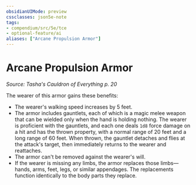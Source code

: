 ```yaml
---
obsidianUIMode: preview
cssclasses: json5e-note
tags:
- compendium/src/5e/tce
- optional-feature/ai
aliases: ["Arcane Propulsion Armor"]
---
```

# Arcane Propulsion Armor
*Source: Tasha's Cauldron of Everything p. 20* 

The wearer of this armor gains these benefits:

- The wearer's walking speed increases by 5 feet.  
- The armor includes gauntlets, each of which is a magic melee weapon that can be wielded only when the hand is holding nothing. The wearer is proficient with the gauntlets, and each one deals `1d8` force damage on a hit and has the thrown property, with a normal range of 20 feet and a long range of 60 feet. When thrown, the gauntlet detaches and flies at the attack's target, then immediately returns to the wearer and reattaches.  
- The armor can't be removed against the wearer's will.  
- If the wearer is missing any limbs, the armor replaces those limbs—hands, arms, feet, legs, or similar appendages. The replacements function identically to the body parts they replace.